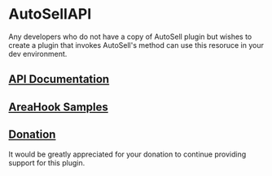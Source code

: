 # AutoSellAPI

Any developers who do not have a copy of AutoSell plugin but wishes to create a plugin that invokes AutoSell's method can use this resoruce in your dev environment.


## [API Documentation](https://teamvk.github.io/AutoSellAPI/javadoc/index.html)

## [AreaHook Samples](AreaHook/README.md)

## [Donation](http://PayPal.Me/vk2gpz)
It would be greatly appreciated for your donation to continue providing support for this plugin.

